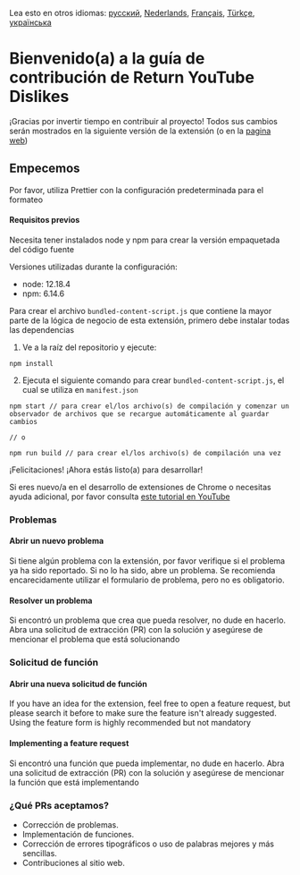 Lea esto en otros idiomas: [русский](CONTRIBUTINGru.md), [Nederlands](CONTRIBUTINGnl.md), [Français](CONTRIBUTINGfr.md), [Türkçe](CONTRIBUTINGtr.md), [українська](CONTRIBUTINGuk.md)


# Bienvenido(a) a la guía de contribución de Return YouTube Dislikes

¡Gracias por invertir tiempo en contribuir al proyecto! Todos sus cambios serán mostrados en la siguiente versión de la extensión (o en la [pagina web](https://www.returnyoutubedislike.com/))

## Empecemos

Por favor, utiliza Prettier con la configuración predeterminada para el formateo

#### Requisitos previos

Necesita tener instalados node y npm para crear la versión empaquetada del código fuente

Versiones utilizadas durante la configuración:

- node: 12.18.4
- npm: 6.14.6

Para crear el archivo `bundled-content-script.js` que contiene la mayor parte de la lógica de negocio de esta extensión, primero debe instalar todas las dependencias

1. Ve a la raíz del repositorio y ejecute:

```
npm install
```

2. Ejecuta el siguiente comando para crear `bundled-content-script.js`, el cual se utiliza en `manifest.json`

```
npm start // para crear el/los archivo(s) de compilación y comenzar un observador de archivos que se recargue automáticamente al guardar cambios

// o

npm run build // para crear el/los archivo(s) de compilación una vez
```

¡Felicitaciones! ¡Ahora estás listo(a) para desarrollar!

Si eres nuevo/a en el desarrollo de extensiones de Chrome o necesitas ayuda adicional, por favor consulta [este tutorial en YouTube](https://www.youtube.com/watch?v=mdOj6HYE3_0)

### Problemas

#### Abrir un nuevo problema

Si tiene algún problema con la extensión, por favor verifique si el problema ya ha sido reportado. Si no lo ha sido, abre un problema. Se recomienda encarecidamente utilizar el formulario de problema, pero no es obligatorio.

#### Resolver un problema

Si encontró un problema que crea que pueda resolver, no dude en hacerlo. Abra una solicitud de extracción (PR) con la solución y asegúrese de mencionar el problema que está solucionando

### Solicitud de función

#### Abrir una nueva solicitud de función

If you have an idea for the extension, feel free to open a feature request, but please search it before to make sure the feature isn't already suggested. Using the feature form is highly recommended but not mandatory

#### Implementing a feature request

Si encontró una función que pueda implementar, no dude en hacerlo. Abra una solicitud de extracción (PR) con la solución y asegúrese de mencionar la función que está implementando

### ¿Qué PRs aceptamos?

- Corrección de problemas.
- Implementación de funciones.
- Corrección de errores tipográficos o uso de palabras mejores y más sencillas.
- Contribuciones al sitio web.

